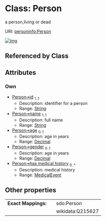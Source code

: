 
# Class: Person


a person,living or dead

URI: [personinfo:Person](https://w3id.org/linkml/examples/personinfo/Person)


[![img](https://yuml.me/diagram/nofunky;dir:TB/class/[MedicalEvent]<has%20medical%20history%200..*-++[Person&#124;id:string;name:string;age:decimal%20%3F;gender:decimal%20%3F],[MedicalEvent])](https://yuml.me/diagram/nofunky;dir:TB/class/[MedicalEvent]<has%20medical%20history%200..*-++[Person&#124;id:string;name:string;age:decimal%20%3F;gender:decimal%20%3F],[MedicalEvent])

## Referenced by Class


## Attributes


### Own

 * [Person➞id](Person_id.md)  <sub>1..1</sub>
     * Description: identifier for a person
     * Range: [String](types/String.md)
 * [Person➞name](Person_name.md)  <sub>1..1</sub>
     * Description: full name
     * Range: [String](types/String.md)
 * [Person➞age](Person_age.md)  <sub>0..1</sub>
     * Description: age in years
     * Range: [Decimal](types/Decimal.md)
 * [Person➞gender](Person_gender.md)  <sub>0..1</sub>
     * Description: age in years
     * Range: [Decimal](types/Decimal.md)
 * [Person➞has medical history](Person_has_medical_history.md)  <sub>0..\*</sub>
     * Description: medical history
     * Range: [MedicalEvent](MedicalEvent.md)

## Other properties

|  |  |  |
| --- | --- | --- |
| **Exact Mappings:** | | sdo:Person |
|  | | wikidata:Q215627 |

